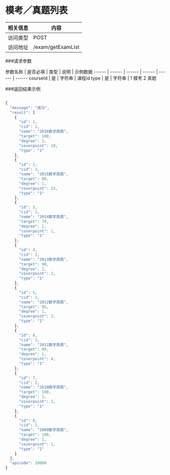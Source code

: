 
# 模考／真题列表
 相关信息 | 内容
 ------ | ------
 访问类型 | POST
 访问地址 | /exam/getExamList

###请求参数

 参数名称 | 是否必填 | 类型 | 说明 | 示例数据
 ------ | ------ | ------ | ------ | ------ | ------
 courseId | 是 | 字符串 | 课程id
 type | 是 | 字符串 | 1 模考 2 真题

###返回结果示例

```javascript

{
  "message": "成功",
  "result": [
    {
      "id": 1,
      "cid": 1,
      "name": "2016数学真题",
      "target": 100,
      "degree": 1,
      "coverpoint": 10,
      "type": "1"
    },
    {
      "id": 2,
      "cid": 1,
      "name": "2015数学真题",
      "target": 88,
      "degree": 1,
      "coverpoint": 23,
      "type": "1"
    },
    {
      "id": 3,
      "cid": 1,
      "name": "2014数学真题",
      "target": 79,
      "degree": 1,
      "coverpoint": 1,
      "type": "1"
    },
    {
      "id": 4,
      "cid": 1,
      "name": "2013数学真题",
      "target": 98,
      "degree": 1,
      "coverpoint": 2,
      "type": "1"
    },
    {
      "id": 5,
      "cid": 1,
      "name": "2012数学真题",
      "target": 95,
      "degree": 1,
      "coverpoint": 3,
      "type": "1"
    },
    {
      "id": 6,
      "cid": 1,
      "name": "2011数学真题",
      "target": 99,
      "degree": 1,
      "coverpoint": 4,
      "type": "1"
    },
    {
      "id": 7,
      "cid": 1,
      "name": "2010数学真题",
      "target": 100,
      "degree": 1,
      "coverpoint": 1,
      "type": "1"
    },
    {
      "id": 8,
      "cid": 1,
      "name": "2009数学真题",
      "target": 100,
      "degree": 1,
      "coverpoint": 1,
      "type": "1"
    }
  ],
  "apicode": 10000
}

```
